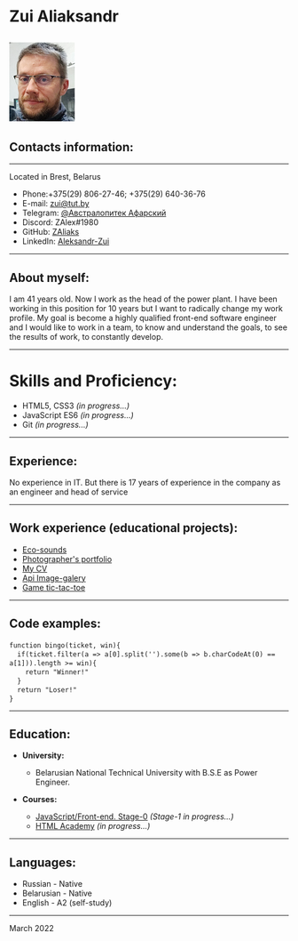 # Zui Aliaksandr

## ![My face](./assets/img/I-CV-2021-11.png)

## Contacts information:

---

Located in Brest, Belarus

- Phone:+375(29) 806-27-46; +375(29) 640-36-76
- E-mail: zui@tut.by
- Telegram: [@Австралопитек Афарский](https://t.me/Celo_Zhabinka)
- Discord: ZAlex#1980
- GitHub: [ZAliaks](https://github.com/ZAliaks)
- LinkedIn: [Aleksandr-Zui](https://www.linkedin.com/in/aleksandr-zui-a98456228/)

---

## About myself:

I am 41 years old. Now I work as the head of the power plant. I have been working in this position for 10 years but I want to radically change my work profile. My goal is become a highly qualified front-end software engineer and I would like to work in a team, to know and understand the goals, to see the results of work, to constantly develop.

---

# Skills and Proficiency:

- HTML5, CSS3 _(in progress...)_
- JavaScript ES6 _(in progress...)_
- Git _(in progress...)_

---

## Experience:

No experience in IT. But there is 17 years of experience in the company as an engineer and head of service

---
## Work experience (educational projects):

- [Eco-sounds](https://rolling-scopes-school.github.io/zaliaks-JSFEPRESCHOOL/eco-saunds/)
- [Photographer's portfolio](https://rolling-scopes-school.github.io/zaliaks-JSFEPRESCHOOL/portfolio/)
- [My CV](https://zaliaks.github.io/rsschool-cv/)
- [Api Image-galery](https://rolling-scopes-school.github.io/zaliaks-JSFEPRESCHOOL/image-galery/)
- [Game tic-tac-toe](https://rolling-scopes-school.github.io/zaliaks-JSFEPRESCHOOL/tic-tac-toe/)

---

## Code examples:
```
function bingo(ticket, win){
  if(ticket.filter(a => a[0].split('').some(b => b.charCodeAt(0) == a[1])).length >= win){
    return "Winner!"
  }
  return "Loser!"
}
```
---

## Education:

- **University:**

  - Belarusian National Technical University with B.S.E as Power Engineer.

- **Courses:**
  - [JavaScript/Front-end. Stage-0](https://rs.school/) _(Stage-1 in progress...)_
  - [HTML Academy](https://htmlacademy.ru/courses) _(in progress...)_

---

## Languages:

- Russian - Native
- Belarusian - Native
- English - A2 (self-study)

---
March 2022
